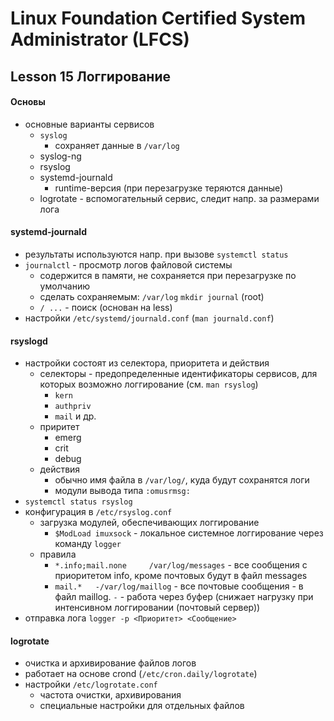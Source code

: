 # Linux Foundation Certified System Administrator (LFCS)

## Lesson 15 Логгирование

#### Основы

* основные варианты сервисов
    - `syslog` 
        + сохраняет данные в `/var/log`
    - syslog-ng
    - rsyslog
    - systemd-journald 
        + runtime-версия (при перезагрузке теряются данные)
    - logrotate - вспомогательный сервис, следит напр. за размерами лога

#### systemd-journald

* результаты используются напр. при вызове `systemctl status`
* `journalctl` - просмотр логов файловой системы
    - содержится в памяти, не сохраняется при перезагрузке по умолчанию
    - сделать сохраняемым: `/var/log` `mkdir journal` (root)
    - `/ ...` - поиск (основан на less)
* настройки `/etc/systemd/journald.conf` (`man journald.conf`)

#### rsyslogd

* настройки состоят из селектора, приоритета и действия
    - селекторы - предопределенные идентификаторы сервисов, для которых возможно логгирование (см. `man rsyslog`)
        + `kern`
        + `authpriv`
        + `mail` и др.
    - приритет
        + emerg
        + crit
        + debug
    - действия
        + обычно имя файла в `/var/log/`, куда будут сохранятся логи
        + модули вывода типа `:omusrmsg: `
* `systemctl status rsyslog`
* конфигурация в `/etc/rsyslog.conf`
    - загрузка модулей, обеспечивающих логгирование
        + `$ModLoad imuxsock` - локальное системное логгирование через команду `logger`
    - правила
        + `*.info;mail.none     /var/log/messages` - все сообщения с приоритетом info, кроме почтовых будут в файл messages
        + `mail.*   -/var/log/maillog` - все почтовые сообщения - в файл maillog. `-` - работа через буфер (снижает нагрузку при интенсивном логгировании (почтовый сервер)) 
* отправка лога `logger -p <Приоритет> <Сообщение>`

#### logrotate

* очистка и архивирование файлов логов
* работает на основе crond (`/etc/cron.daily/logrotate`)
* настройки `/etc/logrotate.conf`
    - частота очистки, архивирования
    - специальные настройки для отдельных файлов